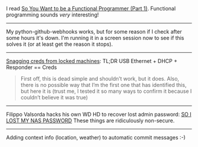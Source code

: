 I read [So You Want to be a Functional Programmer (Part 1)](https://medium.com/@cscalfani/so-you-want-to-be-a-functional-programmer-part-1-1f15e387e536). Functional programming sounds *very* interesting!

---

My python-github-webhooks works, but for some reason if I check after some hours it's down. I'm running it in a screen session now to see if this solves it (or at least get the reason it stops).

---

[Snagging creds from locked machines](https://room362.com/post/2016/snagging-creds-from-locked-machines/): TL;DR USB Ethernet + DHCP + Responder == Creds

> First off, this is dead simple and shouldn’t work, but it does. Also, there is no possible way that I’m the first one that has identified this, but here it is (trust me, I tested it so many ways to confirm it because I couldn’t believe it was true)

---

Filippo Valsorda hacks his own WD HD to recover lost admin password: [SO I LOST MY NAS PASSWORD](https://blog.filippo.io/so-i-lost-the-password-of-my-nas/) These things are ridiculously non-secure.

---

Adding context info (location, weather) to automatic commit messages :-)
